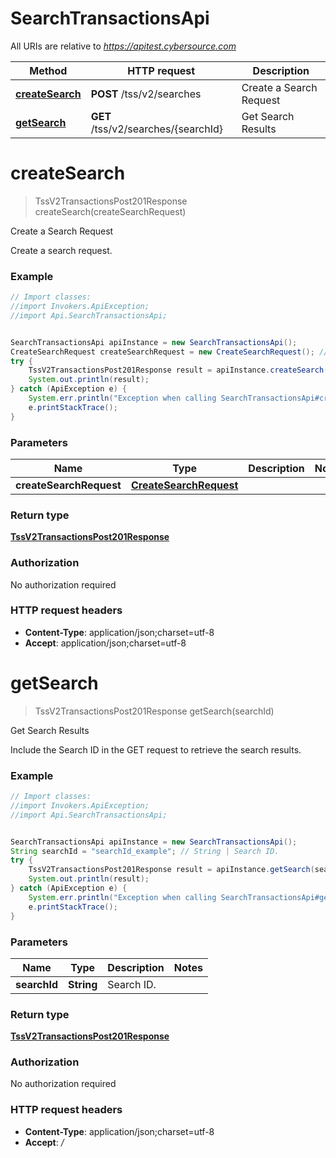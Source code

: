 # SearchTransactionsApi

All URIs are relative to *https://apitest.cybersource.com*

Method | HTTP request | Description
------------- | ------------- | -------------
[**createSearch**](SearchTransactionsApi.md#createSearch) | **POST** /tss/v2/searches | Create a Search Request
[**getSearch**](SearchTransactionsApi.md#getSearch) | **GET** /tss/v2/searches/{searchId} | Get Search Results


<a name="createSearch"></a>
# **createSearch**
> TssV2TransactionsPost201Response createSearch(createSearchRequest)

Create a Search Request

Create a search request. 

### Example
```java
// Import classes:
//import Invokers.ApiException;
//import Api.SearchTransactionsApi;


SearchTransactionsApi apiInstance = new SearchTransactionsApi();
CreateSearchRequest createSearchRequest = new CreateSearchRequest(); // CreateSearchRequest | 
try {
    TssV2TransactionsPost201Response result = apiInstance.createSearch(createSearchRequest);
    System.out.println(result);
} catch (ApiException e) {
    System.err.println("Exception when calling SearchTransactionsApi#createSearch");
    e.printStackTrace();
}
```

### Parameters

Name | Type | Description  | Notes
------------- | ------------- | ------------- | -------------
 **createSearchRequest** | [**CreateSearchRequest**](CreateSearchRequest.md)|  |

### Return type

[**TssV2TransactionsPost201Response**](TssV2TransactionsPost201Response.md)

### Authorization

No authorization required

### HTTP request headers

 - **Content-Type**: application/json;charset=utf-8
 - **Accept**: application/json;charset=utf-8

<a name="getSearch"></a>
# **getSearch**
> TssV2TransactionsPost201Response getSearch(searchId)

Get Search Results

Include the Search ID in the GET request to retrieve the search results.

### Example
```java
// Import classes:
//import Invokers.ApiException;
//import Api.SearchTransactionsApi;


SearchTransactionsApi apiInstance = new SearchTransactionsApi();
String searchId = "searchId_example"; // String | Search ID.
try {
    TssV2TransactionsPost201Response result = apiInstance.getSearch(searchId);
    System.out.println(result);
} catch (ApiException e) {
    System.err.println("Exception when calling SearchTransactionsApi#getSearch");
    e.printStackTrace();
}
```

### Parameters

Name | Type | Description  | Notes
------------- | ------------- | ------------- | -------------
 **searchId** | **String**| Search ID. |

### Return type

[**TssV2TransactionsPost201Response**](TssV2TransactionsPost201Response.md)

### Authorization

No authorization required

### HTTP request headers

 - **Content-Type**: application/json;charset=utf-8
 - **Accept**: */*

